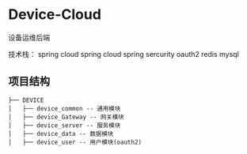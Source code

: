 # Device-Cloud
设备运维后端

技术栈： spring cloud spring cloud spring sercurity oauth2 redis mysql 

## 项目结构
```
├── DEVICE
│   ├── device_common -- 通用模块
│   ├── device_Gateway -- 网关模块
│   ├── device_server -- 服务模块
│   ├── device_data -- 数据模块
│   ├── device_user -- 用户模块(oauth2)



